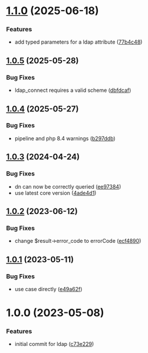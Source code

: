 # [1.1.0](https://github.com/bespin-studios/byteshard-ldap/compare/v1.0.5...v1.1.0) (2025-06-18)


### Features

* add typed parameters for a ldap attribute ([77b4c48](https://github.com/bespin-studios/byteshard-ldap/commit/77b4c48b47ffa6d37cd6dc2f0ea6f7a6132af7fc))

## [1.0.5](https://github.com/bespin-studios/byteshard-ldap/compare/v1.0.4...v1.0.5) (2025-05-28)


### Bug Fixes

* ldap_connect requires a valid scheme ([dbfdcaf](https://github.com/bespin-studios/byteshard-ldap/commit/dbfdcafc37e112fe34e45e51bd1631be3215b554))

## [1.0.4](https://github.com/bespin-studios/byteshard-ldap/compare/v1.0.3...v1.0.4) (2025-05-27)


### Bug Fixes

* pipeline and php 8.4 warnings ([b297ddb](https://github.com/bespin-studios/byteshard-ldap/commit/b297ddb036ed646e2e91f4b1b0452038cf64995b))

## [1.0.3](https://github.com/byteshard/ldap/compare/v1.0.2...v1.0.3) (2024-04-24)


### Bug Fixes

* dn can now be correctly queried ([ee97384](https://github.com/byteshard/ldap/commit/ee97384e1624685fbb7eb7cc31a24a64c7019d10))
* use latest core version ([4ade4d1](https://github.com/byteshard/ldap/commit/4ade4d1320ed23d76d5cf8b8228e6b401e3eba4a))

## [1.0.2](https://github.com/byteshard/ldap/compare/v1.0.1...v1.0.2) (2023-06-12)


### Bug Fixes

* change $result->error_code to errorCode ([ecf4890](https://github.com/byteshard/ldap/commit/ecf4890b284c2f3907489e9f262eb4dcf975330a))

## [1.0.1](https://github.com/byteshard/ldap/compare/v1.0.0...v1.0.1) (2023-05-11)


### Bug Fixes

* use case directly ([e49a62f](https://github.com/byteshard/ldap/commit/e49a62fef702d7615b7ddb4f95fbd1c4da93d426))

# 1.0.0 (2023-05-08)


### Features

* initial commit for ldap ([c73e229](https://github.com/byteshard/ldap/commit/c73e229ba945f0ddfe04eb556b0b50537c3ebf92))
